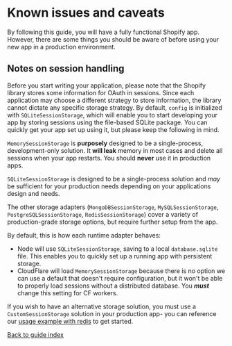 # Known issues and caveats

By following this guide, you will have a fully functional Shopify app. However, there are some things you should be aware of before using your new app in a production environment.

## Notes on session handling

Before you start writing your application, please note that the Shopify library stores some information for OAuth in sessions. Since each application may choose a different strategy to store information, the library cannot dictate any specific storage strategy. By default, `config` is initialized with `SQLiteSessionStorage`, which will enable you to start developing your app by storing sessions using the file-based SQLite package. You can quickly get your app set up using it, but please keep the following in mind.

`MemorySessionStorage` is **purposely** designed to be a single-process, development-only solution. It **will leak** memory in most cases and delete all sessions when your app restarts. You should **never** use it in production apps.

`SQLiteSessionStorage` is designed to be a single-process solution and _may_ be sufficient for your production needs depending on your applications design and needs.

The other storage adapters (`MongoDBSessionStorage`, `MySQLSessionStorage`, `PostgreSQLSessionStorage`, `RedisSessionStorage`) cover a variety of production-grade storage options, but require further setup from the app.

By default, this is how each runtime adapter behaves:

- Node will use `SQLiteSessionStorage`, saving to a local `database.sqlite` file. This enables you to quickly set up a running app with persistent storage.
- CloudFlare will load `MemorySessionStorage` because there is no option we can use a default that doesn't require configuration, but it won't be able to properly load sessions without a distributed database. You **_must_** change this setting for CF workers.

If you wish to have an alternative storage solution, you must use a `CustomSessionStorage` solution in your production app- you can reference our [usage example with redis](usage/customsessions.md) to get started.

[Back to guide index](README.md)
